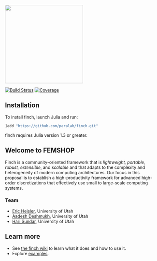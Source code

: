 <img src="https://github.com/paralab/Finch/blob/master/logo.png" height="258">

[![Build Status](https://github.com/paralab/finch/workflows/CI/badge.svg)](https://github.com/paralab/finch/actions)
[![Coverage](http://codecov.io/github/paralab/finch/coverage.svg?branch=master)](http://codecov.io/github/paralab/finch?branch=master)


## Installation
To install finch, launch Julia and run:
```julia
]add "https://github.com/paralab/finch.git"
```
finch requires Julia version 1.3 or greater.

## Welcome to FEMSHOP

 Finch is a community-oriented  framework  that  is *lightweight, portable, robust, extensible*, and *scalable* and that adapts to the complexity and heterogeneity of modern computing architectures. Our focus in this proposal is to establish a high-productivity framework for advanced high-order discretizations that effectively use small to large-scale computing systems. 

### Team

- [Eric Heisler](https://ericheisler.github.io/), University of Utah
- [Aadesh Deshmukh](https://www.linkedin.com/in/aa25desh/), University of Utah
- [Hari Sundar](http://www.cs.utah.edu/~hari/), University of Utah

## Learn more

* See [the finch wiki](https://github.com/paralab/finch/wiki) to learn what it does and how to use it.
* Explore [examples](https://paralab.github.io/finch/pages/examples.html).